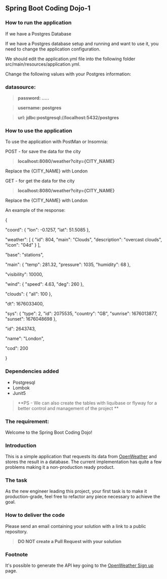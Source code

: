 Spring Boot Coding Dojo-1
---
### How to run the application
If we have a Postgres Database

If we have a Postgres database setup and running and want to use it, you need to change the application configuration.

We should edit the application.yml file into the following folder src/main/resources/application.yml.

Change the following values with your Postgres information:

### datasource:

>**password: .....**

>**username: postgres**

>**url: jdbc:postgresql://localhost:5432/postgres**



### How to use the application
To use the application with PostMan or Insomnia:

POST - for save the data for the city

>**localhost:8080/weather?city={CITY_NAME}**

Replace the {CITY_NAME} with London

GET - for get the data for the city

>**localhost:8080/weather?city={CITY_NAME}**

Replace the {CITY_NAME} with London

An example of the response:

{

"coord": {
"lon": -0.1257,
"lat": 51.5085
},

"weather": [
{
"id": 804,
"main": "Clouds",
"description": "overcast clouds",
"icon": "04d"
}
],

"base": "stations",

"main": {
"temp": 281.32,
"pressure": 1035,
"humidity": 68
},

"visibility": 10000,

"wind": {
"speed": 4.63,
"deg": 260
},

"clouds": {
"all": 100
},

"dt": 1676033400,

"sys": {
"type": 2,
"id": 2075535,
"country": "GB",
"sunrise": 1676013877,
"sunset": 1676048698
},

"id": 2643743,

"name": "London",

"cod": 200

}

### Dependencies added
* Postgresql
* Lombok
* Junit5


>**PS - We can also create the tables with liquibase or flyway for a better control and management of the project **


### The requirement:


Welcome to the Spring Boot Coding Dojo!

### Introduction

This is a simple application that requests its data from [OpenWeather](https://openweathermap.org/) and stores the result in a database. The current implementation has quite a few problems making it a non-production ready product.

### The task

As the new engineer leading this project, your first task is to make it production-grade, feel free to refactor any piece
necessary to achieve the goal.

### How to deliver the code

Please send an email containing your solution with a link to a public repository.

>**DO NOT create a Pull Request with your solution** 

### Footnote
It's possible to generate the API key going to the [OpenWeather Sign up](https://openweathermap.org/appid) page.


